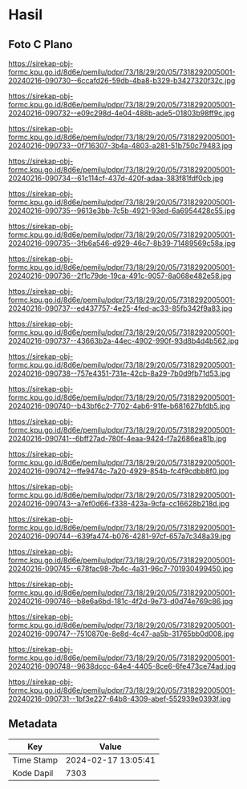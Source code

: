 # Hasil

## Foto C Plano

https://sirekap-obj-formc.kpu.go.id/8d6e/pemilu/pdpr/73/18/29/20/05/7318292005001-20240216-090730--6ccafd26-59db-4ba8-b329-b3427320f32c.jpg

https://sirekap-obj-formc.kpu.go.id/8d6e/pemilu/pdpr/73/18/29/20/05/7318292005001-20240216-090732--e09c298d-4e04-488b-ade5-01803b98ff9c.jpg

https://sirekap-obj-formc.kpu.go.id/8d6e/pemilu/pdpr/73/18/29/20/05/7318292005001-20240216-090733--0f716307-3b4a-4803-a281-51b750c79483.jpg

https://sirekap-obj-formc.kpu.go.id/8d6e/pemilu/pdpr/73/18/29/20/05/7318292005001-20240216-090734--61c114cf-437d-420f-adaa-383f81fdf0cb.jpg

https://sirekap-obj-formc.kpu.go.id/8d6e/pemilu/pdpr/73/18/29/20/05/7318292005001-20240216-090735--9613e3bb-7c5b-4921-93ed-6a6954428c55.jpg

https://sirekap-obj-formc.kpu.go.id/8d6e/pemilu/pdpr/73/18/29/20/05/7318292005001-20240216-090735--3fb6a546-d929-46c7-8b39-71489569c58a.jpg

https://sirekap-obj-formc.kpu.go.id/8d6e/pemilu/pdpr/73/18/29/20/05/7318292005001-20240216-090736--2f1c79de-19ca-491c-9057-8a068e482e58.jpg

https://sirekap-obj-formc.kpu.go.id/8d6e/pemilu/pdpr/73/18/29/20/05/7318292005001-20240216-090737--ed437757-4e25-4fed-ac33-85fb342f9a83.jpg

https://sirekap-obj-formc.kpu.go.id/8d6e/pemilu/pdpr/73/18/29/20/05/7318292005001-20240216-090737--43663b2a-44ec-4902-990f-93d8b4d4b562.jpg

https://sirekap-obj-formc.kpu.go.id/8d6e/pemilu/pdpr/73/18/29/20/05/7318292005001-20240216-090738--757e4351-731e-42cb-8a29-7b0d9fb71d53.jpg

https://sirekap-obj-formc.kpu.go.id/8d6e/pemilu/pdpr/73/18/29/20/05/7318292005001-20240216-090740--b43bf6c2-7702-4ab6-91fe-b681627bfdb5.jpg

https://sirekap-obj-formc.kpu.go.id/8d6e/pemilu/pdpr/73/18/29/20/05/7318292005001-20240216-090741--6bff27ad-780f-4eaa-9424-f7a2686ea81b.jpg

https://sirekap-obj-formc.kpu.go.id/8d6e/pemilu/pdpr/73/18/29/20/05/7318292005001-20240216-090742--ffe9474c-7a20-4929-854b-fc4f9cdbb8f0.jpg

https://sirekap-obj-formc.kpu.go.id/8d6e/pemilu/pdpr/73/18/29/20/05/7318292005001-20240216-090743--a7ef0d66-f338-423a-9cfa-cc16628b218d.jpg

https://sirekap-obj-formc.kpu.go.id/8d6e/pemilu/pdpr/73/18/29/20/05/7318292005001-20240216-090744--639fa474-b076-4281-97cf-657a7c348a39.jpg

https://sirekap-obj-formc.kpu.go.id/8d6e/pemilu/pdpr/73/18/29/20/05/7318292005001-20240216-090745--678fac98-7b4c-4a31-96c7-701930499450.jpg

https://sirekap-obj-formc.kpu.go.id/8d6e/pemilu/pdpr/73/18/29/20/05/7318292005001-20240216-090746--b8e6a6bd-181c-4f2d-9e73-d0d74e769c86.jpg

https://sirekap-obj-formc.kpu.go.id/8d6e/pemilu/pdpr/73/18/29/20/05/7318292005001-20240216-090747--7510870e-8e8d-4c47-aa5b-31765bb0d008.jpg

https://sirekap-obj-formc.kpu.go.id/8d6e/pemilu/pdpr/73/18/29/20/05/7318292005001-20240216-090748--9638dccc-64e4-4405-8ce6-6fe473ce74ad.jpg

https://sirekap-obj-formc.kpu.go.id/8d6e/pemilu/pdpr/73/18/29/20/05/7318292005001-20240216-090731--1bf3e227-64b8-4309-abef-552939e0393f.jpg


## Metadata

| Key        | Value               |
| ---------- | ------------------- |
| Time Stamp | 2024-02-17 13:05:41 |
| Kode Dapil | 7303                |




